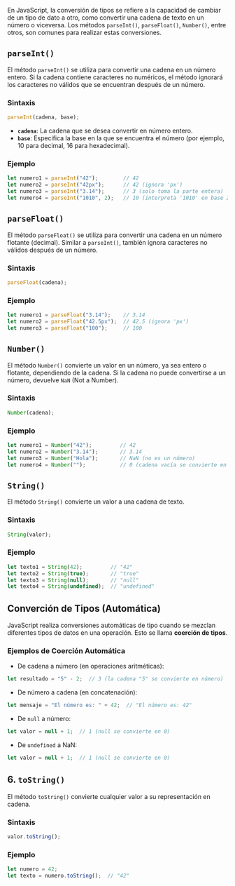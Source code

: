 En JavaScript, la conversión de tipos se refiere a la capacidad de cambiar de un tipo de dato a otro, como convertir una cadena de texto en un número o viceversa. Los métodos `parseInt()`, `parseFloat()`, `Number()`, entre otros, son comunes para realizar estas conversiones.

## `parseInt()`

El método `parseInt()` se utiliza para convertir una cadena en un número entero. Si la cadena contiene caracteres no numéricos, el método ignorará los caracteres no válidos que se encuentran después de un número.

### Sintaxis

```javascript
parseInt(cadena, base);
```

- **`cadena`**: La cadena que se desea convertir en número entero.
- **`base`**: Especifica la base en la que se encuentra el número (por ejemplo, 10 para decimal, 16 para hexadecimal).

### Ejemplo

```javascript
let numero1 = parseInt("42");        // 42
let numero2 = parseInt("42px");      // 42 (ignora 'px')
let numero3 = parseInt("3.14");      // 3 (solo toma la parte entera)
let numero4 = parseInt("1010", 2);   // 10 (interpreta '1010' en base 2)
```

## `parseFloat()`

El método `parseFloat()` se utiliza para convertir una cadena en un número flotante (decimal). Similar a `parseInt()`, también ignora caracteres no válidos después de un número.

### Sintaxis

```javascript
parseFloat(cadena);
```

### Ejemplo

```javascript
let numero1 = parseFloat("3.14");    // 3.14
let numero2 = parseFloat("42.5px");  // 42.5 (ignora 'px')
let numero3 = parseFloat("100");     // 100
```

## `Number()`

El método `Number()` convierte un valor en un número, ya sea entero o flotante, dependiendo de la cadena. Si la cadena no puede convertirse a un número, devuelve `NaN` (Not a Number).

### Sintaxis

```javascript
Number(cadena);
```

### Ejemplo

```javascript
let numero1 = Number("42");         // 42
let numero2 = Number("3.14");       // 3.14
let numero3 = Number("Hola");       // NaN (no es un número)
let numero4 = Number("");           // 0 (cadena vacía se convierte en 0)
```

## `String()`

El método `String()` convierte un valor a una cadena de texto.

### Sintaxis

```javascript
String(valor);
```

### Ejemplo

```javascript
let texto1 = String(42);         // "42"
let texto2 = String(true);       // "true"
let texto3 = String(null);       // "null"
let texto4 = String(undefined);  // "undefined"
```

## Converción de Tipos (Automática)

JavaScript realiza conversiones automáticas de tipo cuando se mezclan diferentes tipos de datos en una operación. Esto se llama **coerción de tipos**.
### Ejemplos de Coerción Automática

- De cadena a número (en operaciones aritméticas):

```javascript
let resultado = "5" - 2;  // 3 (la cadena "5" se convierte en número)
```

- De número a cadena (en concatenación):

```javascript
let mensaje = "El número es: " + 42;  // "El número es: 42"
```

- De `null` a número:

```javascript
let valor = null + 1;  // 1 (null se convierte en 0)
```

- De `undefined` a NaN:

```javascript
let valor = null + 1;  // 1 (null se convierte en 0)
```

## 6. `toString()`

El método `toString()` convierte cualquier valor a su representación en cadena.

### Sintaxis

```javascript
valor.toString();
```

### Ejemplo

```javascript
let numero = 42;
let texto = numero.toString();  // "42"
```
